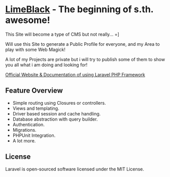 # [LimeBlack](http://limeblack.de/) - The beginning of s.th. awesome!

This Site will become a type of CMS but not really... =]

Will use this Site to generate a Public Profile for everyone,
and my Area to play with some Web Magick!

A lot of my Projects are private but i will try to publish some of them
to show you all what i am doing and looking for!

[Official Website & Documentation of using Laravel PHP Framework](http://laravel.com)

## Feature Overview

- Simple routing using Closures or controllers.
- Views and templating.
- Driver based session and cache handling.
- Database abstraction with query builder.
- Authentication.
- Migrations.
- PHPUnit Integration.
- A lot more.


## License

Laravel is open-sourced software licensed under the MIT License.
